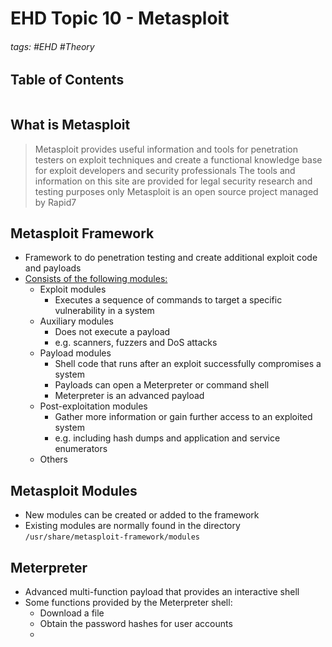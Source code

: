 # EHD Topic 10 - Metasploit

###### tags: #EHD #Theory 

## Table of Contents
```toc
```

## What is Metasploit
> Metasploit provides useful information and tools for penetration testers on exploit techniques and create a functional knowledge base for exploit developers and security professionals
> The tools and information on this site are provided for legal security research and testing purposes only
> Metasploit is an open source project managed by Rapid7

## Metasploit Framework
- Framework to do penetration testing and create additional exploit code and payloads
- <u>Consists of the following modules:</u>
	- Exploit modules
		- Executes a sequence of commands to target a specific vulnerability in a system
	- Auxiliary modules
		- Does not execute a payload
		- e.g. scanners, fuzzers and DoS attacks
	- Payload modules
		- Shell code that runs after an exploit successfully compromises a system
		- Payloads can open a Meterpreter or command shell
		- Meterpreter is an advanced payload
	- Post-exploitation modules
		- Gather more information or gain further access to an exploited system
		- e.g. including hash dumps and application and service enumerators
	- Others

## Metasploit Modules
- New modules can be created or added to the framework
- Existing modules are normally found in the directory `/usr/share/metasploit-framework/modules`

## Meterpreter
- Advanced multi-function payload that provides an interactive shell
- Some functions provided by the Meterpreter shell:
	- Download a file
	- Obtain the password hashes for user accounts
	- 